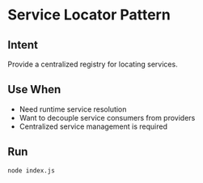 # Service Locator Pattern

## Intent
Provide a centralized registry for locating services.

## Use When
- Need runtime service resolution
- Want to decouple service consumers from providers
- Centralized service management is required

## Run
`node index.js`
